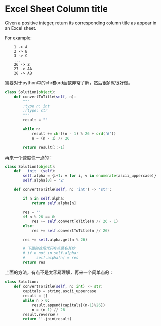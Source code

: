 # Excel Sheet Column title

Given a positive integer, return its corresponding column title as appear in an Excel sheet.

For example:
```
    1 -> A
    2 -> B
    3 -> C
    ...
    26 -> Z
    27 -> AA
    28 -> AB
```

需要对于python中的chr和ord函数非常了解，然后很多就很好做。

```python
class Solution(object):
    def convertToTitle(self, n):
        """
        :type n: int
        :rtype: str
        """
        result = ""

        while n:
            result += chr((n - 1) % 26 + ord('A'))
            n = (n - 1) // 26

        return result[::-1]

```

再来一个速度快一点的：

```python
class Solution(object):
    def __init__(self):
        self.alpha = {i+1: v for i, v in enumerate(ascii_uppercase)}
        self.alpha[0] = 'Z'

    def convertToTitle(self, n: 'int') -> 'str':

        if n in self.alpha:
            return self.alpha[n]

        res = ''
        if n % 26 == 0:
            res += self.convertToTitle(n // 26 - 1)
        else:
            res += self.convertToTitle(n // 26)

        res += self.alpha.get(n % 26)

        # 下面的这段代码有点莫名其妙
        # if n not in self.alpha:
        #     self.alpha[n] = res
        return res
```

上面的方法，有点不是太容易理解，再来一个简单点的：

```Python
class Solution:
    def convertToTitle(self, n: int) -> str:
        capitals = string.ascii_uppercase
        result = []
        while n > 0:
            result.append(capitals[(n-1)%26])
            n = (n-1) // 26
        result.reverse()
        return ''.join(result)
```
